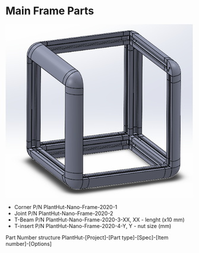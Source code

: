 # Main Frame Parts

![alt text](https://github.com/PlantHut/Hardware/blob/main/Frame/Spec%202020%20T-Slot/Main%20Frame%20Version%201.0.png)

- Corner	P/N PlantHut-Nano-Frame-2020-1
- Joint		P/N PlantHut-Nano-Frame-2020-2
- T-Beam	P/N PlantHut-Nano-Frame-2020-3-XX, XX - lenght (x10 mm)
- T-insert	P/N PlantHut-Nano-Frame-2020-4-Y, Y - nut size (mm)

Part Number structure PlantHut-[Project]-[Part type]-[Spec]-[Item number]-[Options]
